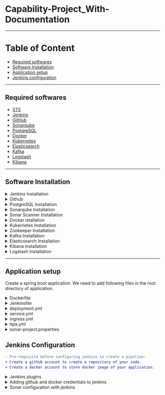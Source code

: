 # Capability-Project_With-Documentation
---

# Table of Content
* [Required softwares](#required_softwares)
* [Software Installation](#software_installation)
* [Application setup](#application_setup)
* [Jenkins configuration](#jenkins_configuration)
---

## <a name="required_s oftwares"></a>Required softwares
* [STS](https://spring.io/tools)
* [Jenkins](https://jenkins.io/)
* [GitHub](https://github.com/)
* [Sonarqube](https://www.sonarqube.org/)
* [PostgreSQL](https://www.postgresql.org/)
* [Docker](https://www.docker.com/)
* [Kubernetes](https://kubernetes.io/)
* [Elasticsearch](https://www.elastic.co/products/elasticsearch)
* [Kafka](https://kafka.apache.org/)
* [Logstash](https://www.elastic.co/products/logstash)
* [Kibana](https://www.elastic.co/products/kibana)
---

## <a name="software_installation"></a>Software Installation

<details>
<summary>Jenkins Installation</summary>

 **Step 1 — Installing Jenkins**

* First, we'll add the repository key to the system.
  ```
  $ wget -q -O - https://pkg.jenkins.io/debian/jenkins-ci.org.key | sudo apt-key add -
  ```
* When the key is added, the system will return OK. Next, we'll append the Debian package repository address to the server's sources.list:
  ```
  $ echo deb https://pkg.jenkins.io/debian-stable binary/ | sudo tee /etc/apt/sources.list.d/jenkins.list
  ```
* When both of these are in place, we'll run update so that apt-get will use the new repository:
  ```
  $ sudo apt-get update
  ```
* Finally, we'll install Jenkins and its dependencies, including Java:
  ```
  $ sudo apt-get install jenkins
  ```
 **Step 2 — Starting Jenkins**

* Now that Jenkins and its dependencies are in place, we'll start the Jenkins server.
  ```
  $ sudo systemctl start jenkins
  ```
* Since systemctl doesn't display output, we'll use its status command to verify that it started successfully:
  ```
  $ sudo systemctl status jenkins
  ```
* If everything went well, the beginning of the output should show that the service is active and configured to start at boot:
  ```
  Output
  ● jenkins.service - LSB: Start Jenkins at boot time
  Loaded: loaded (/etc/init.d/jenkins; bad; vendor preset: enabled)
  Active:active (exited) since Thu 2017-04-20 16:51:13 UTC; 2min 7s ago
    Docs: man:systemd-sysv-generator(8)
  ```
* Add jenkins user to the sudo group:
  ```
  $ usermod -a -G sudo jenkins
  ```
 **Step 3 — Opening the Firewall**  
* By default, Jenkins runs on port 8080, so we'll open that port using ufw:
  ```
  $ sudo ufw allow 8080
  ```
* We can see the new rules by checking UFW's status.
  ```
  $ sudo ufw status
  ```
* We should see that traffic is allowed to port 8080 from anywhere:
  ```
  Output
  Status: active

  To                         Action      From
  --                         ------      ----
  OpenSSH                    ALLOW       Anywhere
  8080                       ALLOW       Anywhere
  OpenSSH (v6)               ALLOW       Anywhere (v6)
  8080 (v6)                  ALLOW       Anywhere (v6)
  ```
* Note: If the firewall is inactive, the following commands will make sure that OpenSSH is allowed and then enable it.
  ```
  $ sudo ufw allow OpenSSH
  $ sudo ufw enable
  ```
 **Step 4 — Setting up Jenkins**
* To set up our installation, we'll visit Jenkins on its default port, 8080, using the server domain name or IP address: http://ip_address_or_domain_name:8080

* We should see "Unlock Jenkins" screen, which displays the location of the initial password
![unlock-jenkins](images/unlock-jenkins.png)
* In the terminal window, we'll use the cat command to display the password:
  ```
  $ sudo cat /var/lib/jenkins/secrets/initialAdminPassword
  ```
* We'll copy the 32-character alphanumeric password from the terminal and paste it into the "Administrator password" field, then click "Continue". The next screen presents the option of installing suggested plugins or selecting specific plugins.
![jenkins-customize](images/jenkins-customize.png)
* We'll click the "Install suggested plugins" option, which will immediately begin the installation process.
![jenkins-plugins](images/jenkins-plugins.png)
* When the installation is complete, we'll be prompted to set up the first administrative user. It's possible to skip this step and continue as admin using the initial password we used above, but we'll take a moment to create the user.
![jenkins-first-admin](images/jenkins-first-admin.png)
* Once the first admin user is in place, you should see a "Jenkins is ready!" confirmation screen.
![jenkins-ready](images/jenkins-ready.png)
* Click start using jenkins to visit the main Jenkins dashboard.
![jenkins-using](images/jenkins-using.png)

* At this point, Jenkins has been successfully installed.
</details>

<details>
<summary>Github</summary>

* Create account on github so that you can store your code in online repository.
</details>

<details>
<summary>PostgreSQL Installation</summary>
  
* Before proceeding with installation of any kind of package, use the following command to update your Ubuntu system. To execute this command, remember to login from non-root user with sudo privileges. 
  ```
  $ sudo apt-get update
  ```
* Now install postgresql using this command.
  ```
  $ sudo apt-get install postgresql postgresql-contrib
  ```
  **Using postgresql**
  
* Start the postgresql service by using folowing command:
  ```
  $ sudo service postgresql start
  ```
* locate pg_hba.conf file in your system using command:
  ```
  $ locate pg_hba.conf
  ```
* add following line in _IPV4 local connection_ of pg_hba.conf file so that docker image can be connected to your local databse.
  ```
  host    all   	        all             <ip address of your machine>/32         md5
  ```
* Switch over to the postgres account on your server by typing:
  ```
  $ sudo -i -u postgres
  ```
* You can now access a Postgres prompt immediately by typing:
  ```
  $ psql
  ```
* You will be logged in and able to interact with the database management system right away.
* Command prompt will look like this
  ```
  psql=#
  ```
* To create database and user, use below commands,
  ```
  psql=# create database <databasename>;
  postgres=# create user <username> with encrypted password '<password>';
  postgres=# grant all privileges on database <databasename> to <username>;
  ```
* Exit out of the PostgreSQL prompt by typing:
  ```
  postgres=# \q
  ```
</details>

<details>
<summary>Sonarqube Installation</summary>

* First, create a user for SonarQube with the following command:
  ```
  $ sudo adduser sonar
  ```
* switch to the postgres user with the following command
  ```
  $ sudo su postgres
  ```
* Next, switch to the PostgreSQL shell with the following command:
  ```
  psql
  ```
* Next, set password for sonar user and create a sonar database with the following command:
  ```
  psql=# ALTER USER sonar WITH ENCRYPTED password 'password';
  psql=# CREATE DATABASE sonar OWNER sonar;
  ```
* Next, extit from the PostgreSQL shell:
  ```
  psql=# \q
  ```
* Now exit from postgres user
  ```
  $ exit
  ```
* Next, download the latest version of SonarQube with the following command:
  ```
  $ wget https://binaries.sonarsource.com/Distribution/sonarqube/sonarqube-6.7.6.zip
  ```
* Once the download is completed, unzip the downloaded file with the following command:
  ```
  $ unzip sonarqube-6.7.6.zip
  ```
* Next, copy the extracted directory to the /opt with the following command:
  ```
  $ sudo cp -r sonarqube-6.7.6 /opt/sonarqube
  ```
* add onar user to the group
  ```
  $ sudo groupadd sonar
  $ sudo useradd -c "Sonar System User" -d /opt/sonarqube -g sonar -s /bin/bash sonar
  $ sudo chown -R sonar:sonar /opt/sonarqube
  ```
* Next, you will need to configure SonarQube to run as a sonar user. You can do this with the following command:
  ```
  $ sudo nano /opt/sonarqube/bin/linux-x86-64/sonar.sh
  ```
* Make the following changes:
  ```
  RUN_AS_USER=sonar
  ```
* Save and close the file. Then, open SonarQube default configuration file and modify the database credentials with the one we created earlier:
  ```
  $ sudo nano /opt/sonarqube/conf/sonar.properties
  ```
* Make the following changes:
  ```
  sonar.jdbc.username=sonar
  sonar.jdbc.password=password
  sonar.jdbc.url=jdbc:postgresql://localhost/sonar
  sonar.web.host=127.0.0.1
  sonar.search.javaOpts=-Xms512m  -Xmx512m
  ```
* Save and close the file, when you are finished.
* 
  **Create Systemd Service file for SonarQube**
* Next, you will need to create a systemd service file to manage SonarQube service. You can do this with the following command:
  ```
  $ sudo nano /etc/systemd/system/sonar.service
  ```
* Add the following lines:
  ```
  [Unit]
  Description=SonarQube service
  After=syslog.target network.target

  [Service]
  Type=forking

  ExecStart=/opt/sonarqube/bin/linux-x86-64/sonar.sh start
  ExecStop=/opt/sonarqube/bin/linux-x86-64/sonar.sh stop

  User=sonar
  Group=sonar
  Restart=always

  [Install]
  WantedBy=multi-user.target
  ```
* Save and close the file, when you are finished. Then, start SonarQube service and enable it to start on boot time with the following command:
  ```
  $ sudo systemctl start sonar
  $ sudo systemctl enable sonar
  ```
* You can check the status of SonarQube service with the following command:
  ```
  $ sudo systemctl status sonar
  ```
* output
  ```
  ? sonar.service - SonarQube service
   Loaded: loaded (/etc/systemd/system/sonar.service; disabled; vendor preset: enabled)
   Active: active (running) since Sun 2018-12-02 13:55:34 UTC; 2min 52s ago
  Process: 2339 ExecStart=/opt/sonarqube/bin/linux-x86-64/sonar.sh start (code=exited, status=0/SUCCESS)
   Main PID: 2396 (wrapper)
      Tasks: 133 (limit: 2323)
     CGroup: /system.slice/sonar.service
             ??2396 /opt/sonarqube/bin/linux-x86-64/./wrapper /opt/sonarqube/bin/linux-x86-64/../../conf/wrapper.conf wrapper.syslog.ident=SonarQ
             ??2399 java -Dsonar.wrapped=true -Djava.awt.headless=true -Xms8m -Xmx32m -Djava.library.path=./lib -classpath ../../lib/jsw/wrapper-
             ??2445 /usr/lib/jvm/java-8-oracle/jre/bin/java -XX:+UseConcMarkSweepGC -XX:CMSInitiatingOccupancyFraction=75 -XX:+UseCMSInitiatingOc
             ??2545 /usr/lib/jvm/java-8-oracle/jre/bin/java -Djava.awt.headless=true -Dfile.encoding=UTF-8 -Djava.io.tmpdir=/opt/sonarqube/temp -
             ??2622 /usr/lib/jvm/java-8-oracle/jre/bin/java -Djava.awt.headless=true -Dfile.encoding=UTF-8 -Djava.io.tmpdir=/opt/sonarqube/temp -

  Dec 02 13:55:33 ubuntu1804 systemd[1]: Starting SonarQube service...
  Dec 02 13:55:33 ubuntu1804 sonar.sh[2339]: Starting SonarQube...
  Dec 02 13:55:34 ubuntu1804 sonar.sh[2339]: Started SonarQube.
  Dec 02 13:55:34 ubuntu1804 systemd[1]: Started SonarQube service.
  ```
</details>

<details>
<summary>Sonar Scanner Installation</summary>
  
* create a directory
  ```
  $ sudo mkdir /opt/sonarscanner
  $ cd /opt/sonarscanner
  ```
* download sonar scanner:
  ```
  $ https://docs.sonarqube.org/display/SCAN/Analyzing+with+SonarQube+Scanner
  ```
* Extract the zip file
  ```
  $ sudo unzip sonar-scanner-cli-3.0.3.778-linux.zip
  ```
* remove downloaded zip file
  ```
  $ sudo rm sonar-scanner-cli-3.0.3.778-linux.zip
  ```
* open sonar-scanner.properties file
  ```
  $ sudo nano sonar-scanner-3.0.3.778-linux/conf/sonar-scanner.properties
  ```
* add below line in property file
  ```
  sonar.host.url=https://localhost:9000
  ```
* change permission of scanner
  ```
  $ sudo chmod +x sonar-scanner-3.0.3.778-linux/bin/sonar-scanner
  ```
</details>

<details>
<summary>Docker istallation</summary>
  
* First, in order to ensure the downloads are valid, add the GPG key for the official Docker repository to your system:
  ```
  $ curl -fsSL https://download.docker.com/linux/ubuntu/gpg | sudo apt-key add -
  ```
* Add the Docker repository to APT sources:
  ```
  $ sudo add-apt-repository "deb [arch=amd64] https://download.docker.com/linux/ubuntu $(lsb_release -cs) stable"
  ```
* Next, update the package database with the Docker packages from the newly added repo:
  ```
  $ sudo apt-get update
  ```
* Make sure you are about to install from the Docker repo instead of the default Ubuntu 16.04 repo:
  ```
  $ apt-cache policy docker-ce
  ```
* You should see output similar to the follow:
  ```
  docker-ce:
  Installed: (none)
  Candidate: 18.06.1~ce~3-0~ubuntu
  Version table:
     18.06.1~ce~3-0~ubuntu 500
        500 https://download.docker.com/linux/ubuntu xenial/stable amd64 Packages
  ```
* Notice that docker-ce is not installed, but the candidate for installation is from the Docker repository for Ubuntu 16.04 (xenial).
* 
* Finally, install Docker:
  ```
  $ sudo apt-get install -y docker-ce
  ```
* Docker should now be installed, the daemon started, and the process enabled to start on boot. Check that it's running:
  ```
  $ sudo systemctl status docker
  ```
* The output should be similar to the following, showing that the service is active and running:
  ```
  Output
  ● docker.service - Docker Application Container Engine
     Loaded: loaded (/lib/systemd/system/docker.service; enabled; vendor preset: enabled)
     Active: active (running) since Thu 2018-10-18 20:28:23 UTC; 35s ago
       Docs: https://docs.docker.com
   Main PID: 13412 (dockerd)
     CGroup: /system.slice/docker.service
             ├─13412 /usr/bin/dockerd -H fd://
             └─13421 docker-containerd --config /var/run/docker/containerd/containerd.toml
  ```
</details>

<details>
  <summary>Kubernetes Installation</summary>
  
 **1. Update Ubuntu dependencies**
* Update your system’s dependencies to get ready for the Kubernetes installation.
  ```
  $ sudo apt-get update
  $ sudo apt-get install -y apt-transport-https
  ```
  **2. Install VirtualBox on Ubuntu**
* Install VirtualBox to run virtual machines on your system.
  ```
  $ sudo apt-get install -y virtualbox virtualbox-ext-pack
  ```
  **3. Install kubectl**
* Install kubectl, which you use to interact with the Kubernetes cluster.
  ```
  $ curl -s https://packages.cloud.google.com/apt/doc/apt-key.gpg | sudo apt-key add -
  $ sudo touch /etc/apt/sources.list.d/kubernetes.list 
  $ echo "deb http://apt.kubernetes.io/ kubernetes-xenial main" | sudo tee -a /etc/apt/sources.list.d/kubernetes.list
  $ sudo apt-get update
  $ sudo apt-get install -y kubectl
  ```
  **4. Install minikube**
* Download and install minikube, which runs a single node Kubernetes cluster on your machine.
  ```
  $ sudo curl -Lo minikube https://storage.googleapis.com/minikube/releases/v0.28.2/minikube-linux-amd64
  $ sudo chmod +x minikube && sudo mv minikube /usr/local/bin/
  ```
* Now start up Minikube and use kubectl to find what version of Kubernetes you’re running on Ubuntu.
  ```
  $ minikube start
  ```
* Terminal will look like this
![minikube-1](images/minikube-1.png)
</details>

<details>
<summary>Zookeeper Installation</summary>

* Install zookeper using command
  ```
  $ sudo apt-get install zookeeperd
  ```
* we will now check if Zookeeper is alive and if it’s OK 😛
  ```
  $ telnet localhost 2181
  ```
* at Telnet prompt, we will enter
  ```
  ruok
  ```
* (are you okay) if it’s all okay it will end telnet session and reply with
  ```
  imok
  ```
* Start zookeeper service using 
  ```
  $ sudo /usr/share/zookeeper/bin/zkServer.sh start-foreground
  ```
* 
</details>

<details>
  <summary>Kafka Installation</summary>
  
* Download kafka
  ```
  $ wget wget http://mirrors.estointernet.in/apache/kafka/2.1.0/kafka_2.11-2.1.0.tgz
  ```
* Next, create a directory for Kafka installation:
  ```
  $ sudo mkdir /opt/Kafka
  $ cd /opt/Kafka
  ```
* Extract the downloaded archive using tar command in /opt/Kafka:
  ```
  sudo tar -xvf kafka_2.11-2.1.0.tgz -C /opt/Kafka/
  ```
* open server.properties using following command
  ```
  sudo nano /opt/Kafka/kafka_2.11-2.1.0/config/server.properties
  ```
* add following line to the file
  ```
  listeners=PLAINTEXT://<io address of your machine>:9092
  ```
* The next step is to start Kafka server, you can start it by running kafka-server-start.sh script located at /opt/Kafka/kafka_2.11-2.1.0/bin/ directory.
  ```
  $ sudo /opt/Kafka/kafka_2.11-2.1.0/bin/kafka-server-start.sh /opt/Kafka/kafka_2.11-2.1.0/config/server.properties
  ```
  **Testing installation**

* In a terminal start a kafka server
  ```
  sudo /opt/Kafka/kafka_2.11-2.1.0/bin/kafka-server-start.sh /opt/Kafka/kafka_2.11-2.1.0/config/server.properties
  ```
* In another terminal create a topic
  ```
  $ sudo /opt/Kafka/kafka_2.11-2.1.0/bin/kafka-topics.sh --create --zookeeper localhost:2181 --replication-factor 1 --partitions 1 --topic test
  ```
* List all topics with the command below and it will print test the topic we just created
  ```
  $ /opt/Kafka/kafka_2.11-2.1.0/bin/kafka-topics.sh --list --zookeeper localhost:2181
  ```
* Let’s start publishing messages on test topic
  ```
  $ /opt/Kafka/kafka_2.11-2.1.0/bin/kafka-console-producer.sh --broker-list localhost:9092 --topic test
  ```
* We will now create a subscriber on test topic in another terminal and listen from the beginning of the topic.
  ```
  $ /opt/Kafka/kafka_2.11-2.1.0/bin/kafka-console-consumer.sh --bootstrap-server localhost:9092 --topic test --from-beginning
  ```
* Enter some message in the producer
  ```
  $ Hello world!!!
  ```
* You will see the messages appearing on the subscriber terminal.
</details>

<details>
  <summary>Elasticsearch Installation</summary>
  
* To begin, run the following command to import the Elasticsearch public GPG key into APT:
  ```
  $ wget -qO - https://artifacts.elastic.co/GPG-KEY-elasticsearch | sudo apt-key add -
  ```
* Next, add the Elastic source list to the sources.list.d directory, where APT will look for new sources:
  ```
  $ echo "deb https://artifacts.elastic.co/packages/6.x/apt stable main" | sudo tee -a /etc/apt/sources.list.d/elastic-6.x.list
  ```
* Next, update your package lists so APT will read the new Elastic source:
  ```
  $ sudo apt update
  ```
* Then install Elasticsearch with this command:
  ```
  $ sudo apt install elasticsearch
  ```
* Once Elasticsearch is finished installing, use your preferred text editor to edit Elasticsearch's main configuration file, elasticsearch.yml. Here, we'll use nano:
  ```
  $ sudo nano /etc/elasticsearch/elasticsearch.yml
  ```
* Elasticsearch listens for traffic from everywhere on port 9200. You will want to restrict outside access to your Elasticsearch instance to prevent outsiders from reading your data or shutting down your Elasticsearch cluster through the REST API. Find the line that specifies network.host, uncomment it, and replace its value with localhost so it looks like this:
  ```
  ...
  network.host: localhost
  ...
  ```
* Save and close elasticsearch.yml by pressing CTRL+X, followed by Y and then ENTER if you're using nano. Then, start the Elasticsearch service with systemctl:
  ```
  $ sudo systemctl start elasticsearch
  ```
* Next, run the following command to enable Elasticsearch to start up every time your server boots:
  ```
  $ sudo systemctl enable elasticsearch
  ```
* You can test whether your Elasticsearch service is running by sending an HTTP request:
  ```
  $ curl -X GET "localhost:9200"
  ```
* You will see a response showing some basic information about your local node, similar to this:
  ```
  Output
  {
    "name" : "ZlJ0k2h",
    "cluster_name" : "elasticsearch",
    "cluster_uuid" : "beJf9oPSTbecP7_i8pRVCw",
    "version" : {
      "number" : "6.4.2",
      "build_flavor" : "default",
      "build_type" : "deb",
      "build_hash" : "04711c2",
      "build_date" : "2018-09-26T13:34:09.098244Z",
      "build_snapshot" : false,
      "lucene_version" : "7.4.0",
      "minimum_wire_compatibility_version" : "5.6.0",
      "minimum_index_compatibility_version" : "5.0.0"
    },
    "tagline" : "You Know, for Search"
  }
  ```
</details>

<details>
  <summary>Kibana installation</summary>
  
* use below command to install kibana
  ```
  $ sudo apt install kibana
  ```
* Then enable and start the Kibana service:
  ```
  $ sudo systemctl enable kibana
  $ sudo systemctl start kibana
  ```
* By default, Kibana listens on localhost which means you can not access Kibana web interface from external machines.
* To enale the access, edit /etc/kibana/kibana.yml file.
  ```
  $ sudo nano /etc/kibana/kibana.yml
  ```
* Make changes to the below line with your server IP address.
  ```
  server.host: <ip address of your machine>
  ```
* Also, some cases Elasticsearch and Kibana run on different machines, so update the below line with IP address of Elasticsearch server.
  ```
  elasticsearch.url: "http://localhost:9200"
  ```
* Start and enable Kibana on machine startup.
  ```
  $ sudo systemctl restart kibana
  $ sudo systemctl enable kibana
  ```
</details>

<details>
  <summary>Logstash Installation</summary>
  
* Install Logstash with this command:
  ```
  $ sudo apt install logstash
  ```
* After installing Logstash, you can move on to configuring it. Logstash's configuration files are written in the JSON format and reside in the /etc/logstash/conf.d directory. As you configure it, it's helpful to think of Logstash as a pipeline which takes in data at one end, processes it in one way or another, and sends it out to its destination (in this case, the destination being Elasticsearch). A Logstash pipeline has two required elements, input and output, and one optional element, filter. The input plugins consume data from a source, the filter plugins process the data, and the output plugins write the data to a destination.

* Create a configuration file called **logstash-kafka.conf**
  ```
  input {
    kafka {
            bootstrap_servers => "<ip address mentioned in kafka>:9092"
            topics => ["feedback-api"]
    }
  }

  output {
     elasticsearch {
        hosts => ["localhost:9200"]
        index => "feedback-api"
        workers => 1
      }
  }
  ```
* Save and close the file.
* Test your Logstash configuration with this command:
  ```
  $ sudo -u logstash /usr/share/logstash/bin/logstash --path.settings /etc/logstash -t
  ```
* If there are no syntax errors, your output will display Configruation OK after a few seconds. If you don't see this in your output, check for any errors that appear in your output and update your configuration to correct them.
* If your configuration test is successful, start and enable Logstash to put the configuration changes into effect:
  ```
  $ sudo systemctl start logstash
  $ sudo systemctl enable logstash
  ```
</details>

---
## <a name="application_setup"></a>Application setup
Create a spring boot application.
We need to add following files in the root directory of application.
  
  <details>
  <summary>Dockerfile</summary>

  * Docker can build images automatically by reading the instructions from a Dockerfile. A Dockerfile is a text document that contains all the commands a user could call on the command line to assemble an image. A Dockerfile must start with a `FROM` instruction. The FROM instruction specifies the Base Image from which you are building. 
  * The VOLUME instruction creates a mount point with the specified name and marks it as holding externally mounted volumes from native host or other containers. 
  * The ADD instruction copies new files, directories or remote file URLs from <src> and adds them to the filesystem of the image at the path <dest>.
  * The EXPOSE instruction informs Docker that the container listens on the specified network ports at runtime.
  * An ENTRYPOINT allows you to configure a container that will run as an executable.
  * Sample: [Dockerfile](https://github.com/kartikjalgaonkar/Capability-project/blob/master/Dockerfile)
</details>
  
<details>
  <summary>Jenkinsfile</summary>
  
  * Jenkins Pipeline is a suite of Jenkins features, installed as plugins, which enable implementation of continuous delivery pipelines, which are the automated processes for getting software from source control through deployment to end users.
  * A Jenkinsfile is a text file that contains the definition of a Jenkins Pipeline and is checked into source control.
  * We will be designing Jenkisfile using groovy script.
  * It contains various stages of CI/CD (from pulling code to its deployment).
  * Sample: [Jenkinsfile](https://github.com/kartikjalgaonkar/Capability-project/blob/master/Jenkinsfile)
</details>
  
<details>
  <summary>deployment.yml</summary>
  
  * This file contains all the information related to deployment like name of deploymnet, number of replicas to be created, which image to be used for deployment, etc.
  * Sample: [deployment.yml](https://github.com/kartikjalgaonkar/Capability-project/blob/master/deployment.yml)
</details>
  
<details>
  <summary>service.yml</summary>
  
  * A Kubernetes Service is an abstraction which defines a logical set of Pods and a policy by which to access them - sometimes called a micro-service. The set of Pods targeted by a Service is (usually) determined by a Label Selector.
  * Sample: [service.yml](https://github.com/kartikjalgaonkar/Capability-project/blob/master/service.yml)
</details>
  
<details>
  <summary>ingress.yml</summary>

  * Ingress, added in Kubernetes v1.1, exposes HTTP and HTTPS routes from outside the cluster to services within the cluster. Traffic routing is controlled by rules defined on the ingress resource.
  * An ingress can be configured to give services externally-reachable URLs, load balance traffic, terminate SSL, and offer name based virtual hosting. An ingress controller is responsible for fulfilling the ingress, usually with a loadbalancer, though it may also configure your edge router or additional frontends to help handle the traffic.
  * An ingress does not expose arbitrary ports or protocols. Exposing services other than HTTP and HTTPS to the internet typically uses a service of type Service.Type=NodePort or Service.Type=LoadBalancer.
  * Sample: [ingress.yml](https://github.com/kartikjalgaonkar/Capability-project/blob/master/ingress.yml)
</details>
  
<details>
  <summary>hpa.yml</summary>
  
  * hpa stands for Horizontal Pod Autoscaler. It automatically scales the number of pods in a replication controller, deployment or replica set based on observed CPU utilization.
  * Before applying hpa.yml file make sure that _heapster_ and _metrics-server_ are enabled on your system.
  * To check, use **minikube addons**
  * To enable addon, use **minikube addons enable addon-name**
  * Sample: [hpa.yml](https://github.com/kartikjalgaonkar/Capability-project/blob/master/hc-feedback-hpa.yaml)
</details>
  
<details>
  <summary>sonar-project.properties</summary>

  * To generate sonar report, we need sonar-project.properties file.
  * Sample: [sonar-project.properties](https://github.com/kartikjalgaonkar/Capability-project/blob/master/sonar-project.properties)
</details>

## <a name="jenkins_configuration"></a>Jenkins Configuration
```diff
- Pre-requisite before configuring jenkins to create a pipeline:
+ Create a github account to create a repository of your code.
+ Create a docker account to store docker image of your application.
```
<details>
  <summary>Jenkins plugins</summary>
  
Add following plugins to jenkins
  * Docker plugin
  * GitHub Integration Plugin
  * Kafka Logs Plugin
  * Kubernetes Continuous Deploy Plugin
  * Pipeline: GitHub Groovy Libraries
  * SonarQube Scanner for Jenkins
</details>

<details>
  <summary>Adding github and docker credentials to jenkins</summary>
  
* Start jenkins
* go to credentials --> System --> Global credentials(unrestricted) --> add credentials.
![jenkins_credentails](images/jenkins_credentails.png)
* add docker, git and sonar credentials in this tab. Give unique id because it will be used in jenkins pipeline.
</details>

<details>
  <summary>Sonar configuration with jenkins</summary>

  * go to sonar url --> click on My account(http://localhost:9000/account/security/) --> Generate Token
  
  ![2-generate_token_in_sonar](images/2-generate_token_in_sonar.png)
  
  * go to jenkins --> Manage jenkins --> Configure jenkins --> SonarQube servers --> Enable Environment variables and add sonar details --> add Server authentication token generated in above step.
  
  ![4-sonarQubeServerInJenkins](images/4-sonarQubeServerInJenkins.png)
  
  * go to sonar --> administration --> webhooks --> add jenkins pipeline url
  
  ![3-sonar-jenkins-configuretion](images/3-sonar-jenkins-configuretion.png)
  
  * go to jenkins --> manage jenkins --> Global Tool Configuration --> SonarQube Scanner 
  * add path of sonar scanner in SONAR_RUNNER_HOME
  
  ![5-sonarQubeScannerInJenkins](images/5-sonarQubeScannerInJenkins.png)
  
  * You are done with sonar configuration in Jenkins!!
</details>
